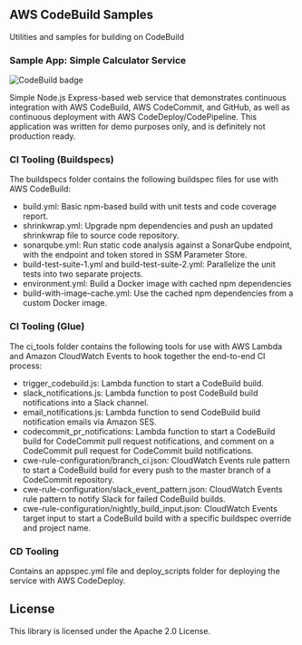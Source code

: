 ## AWS CodeBuild Samples

Utilities and samples for building on CodeBuild

### Sample App: Simple Calculator Service

![CodeBuild badge](https://codebuild.us-east-1.amazonaws.com/badges?uuid=eyJlbmNyeXB0ZWREYXRhIjoiUXZNTmZhY2Z2NTZzd2o1TTAxY2Q2Mk9LU3ZZcmlXNnFpNUV4YmM5Q0o3TVRCeVAvMG5PZUJ5bDlydE5RenFjTUV5R1NwOEdKTjRZekt2dVcvRjJZN1Y0PSIsIml2UGFyYW1ldGVyU3BlYyI6Im9uT2VYeHlZc2gzeFNobDYiLCJtYXRlcmlhbFNldFNlcmlhbCI6MX0%3D&branch=master)

Simple Node.js Express-based web service that demonstrates continuous integration with AWS CodeBuild, AWS CodeCommit, and GitHub, as well as continuous deployment with AWS CodeDeploy/CodePipeline.  This application was written for demo purposes only, and is definitely not production ready.

### CI Tooling (Buildspecs)

The buildspecs folder contains the following buildspec files for use with AWS CodeBuild:
* build.yml: Basic npm-based build with unit tests and code coverage report.
* shrinkwrap.yml: Upgrade npm dependencies and push an updated shrinkwrap file to source code repository.
* sonarqube.yml: Run static code analysis against a SonarQube endpoint, with the endpoint and token stored in SSM Parameter Store.
* build-test-suite-1.yml and build-test-suite-2.yml: Parallelize the unit tests into two separate projects.
* environment.yml: Build a Docker image with cached npm dependencies
* build-with-image-cache.yml: Use the cached npm dependencies from a custom Docker image.

### CI Tooling (Glue)

The ci_tools folder contains the following tools for use with AWS Lambda and Amazon CloudWatch Events to hook together the end-to-end CI process:
* trigger_codebuild.js: Lambda function to start a CodeBuild build.
* slack_notifications.js: Lambda function to post CodeBuild build notifications into a Slack channel.
* email_notifications.js: Lambda function to send CodeBuild build notification emails via Amazon SES.
* codecommit_pr_notifications: Lambda function to start a CodeBuild build for CodeCommit pull request notifications, and comment on a CodeCommit pull request for CodeCommit build notifications.
* cwe-rule-configuration/branch_ci.json: CloudWatch Events rule pattern to start a CodeBuild build for every push to the master branch of a CodeCommit repository.
* cwe-rule-configuration/slack_event_pattern.json: CloudWatch Events rule pattern to notify Slack for failed CodeBuild builds.
* cwe-rule-configuration/nightly_build_input.json: CloudWatch Events target input to start a CodeBuild build with a specific buildspec override and project name.

### CD Tooling

Contains an appspec.yml file and deploy_scripts folder for deploying the service with AWS CodeDeploy.

## License

This library is licensed under the Apache 2.0 License.
